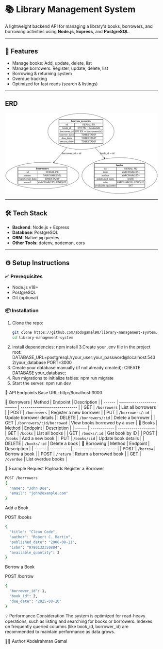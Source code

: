 # 📚 Library Management System

A lightweight backend API for managing a library's books, borrowers, and borrowing activities using **Node.js**, **Express**, and **PostgreSQL**.

---

## 🚀 Features

- Manage books: Add, update, delete, list
- Manage borrowers: Register, update, delete, list
- Borrowing & returning system
- Overdue tracking
- Optimized for fast reads (search & listings)

---

## ERD
![ER Diagram](./library_schema_diagram.png)

---

## 🛠️ Tech Stack

- **Backend**: Node.js + Express  
- **Database**: PostgreSQL  
- **ORM**: Native `pg` queries  
- **Other Tools**: dotenv, nodemon, cors  

---

## ⚙️ Setup Instructions

### ✅ Prerequisites

- Node.js v18+
- PostgreSQL
- Git (optional)

### 📦 Installation

1. Clone the repo:
   ```bash
   git clone https://github.com/abdogamal90/library-management-system.git
   cd library-management-system
2. Install dependencies:
npm install
3.Create your .env file in the project root:
DATABASE_URL=postgresql://your_user:your_password@localhost:5432/your_database
PORT=3000
4. Create your database manually (if not already created):
CREATE DATABASE your_database;
5. Run migrations to initialize tables:
npm run migrate
6. Start the server:
npm run dev

📘 API Endpoints
Base URL: http://localhost:3000

🔹 Borrowers
| Method | Endpoint                  | Description                   |
| ------ | ------------------------- | ----------------------------- |
| GET    | `/borrowers`              | List all borrowers            |
| POST   | `/borrowers`              | Register a new borrower       |
| PUT    | `/borrowers/:id`          | Update borrower details       |
| DELETE | `/borrowers/:id`          | Delete a borrower             |
| GET    | `/borrowers/:id/borrowed` | View books borrowed by a user |
🔹 Books
| Method | Endpoint     | Description         |
| ------ | ------------ | ------------------- |
| GET    | `/books`     | List all books      |
| GET    | `/books/:id` | Get book by ID      |
| POST   | `/books`     | Add a new book      |
| PUT    | `/books/:id` | Update book details |
| DELETE | `/books/:id` | Delete a book       |
🔹 Borrowing
| Method | Endpoint   | Description            |
| ------ | ---------- | ---------------------- |
| POST   | `/borrow`  | Borrow a book          |
| POST   | `/return`  | Return a borrowed book |
| GET    | `/overdue` | List overdue books     |

🧪 Example Request Payloads
Register a Borrower
   ```bash
   POST /borrowers
   {
     "name": "John Doe",
     "email": "john@example.com"
   }
```

Add a Book

POST /books
   ```bash
   {
     "title": "Clean Code",
     "author": "Robert C. Martin",
     "published_date": "2008-08-11",
     "isbn": "9780132350884",
     "available_quantity": 3
   }
   ```

Borrow a Book

POST /borrow
   ```bash
   {
     "borrower_id": 1,
     "book_id": 2,
     "due_date": "2025-08-10"
   }
```
💡 Performance Consideration
The system is optimized for read-heavy operations, such as listing and searching for books or borrowers. Indexes on frequently queried columns (like book_id, borrower_id) are recommended to maintain performance as data grows.

🧑‍💻 Author
Abdelrahman Gamal
